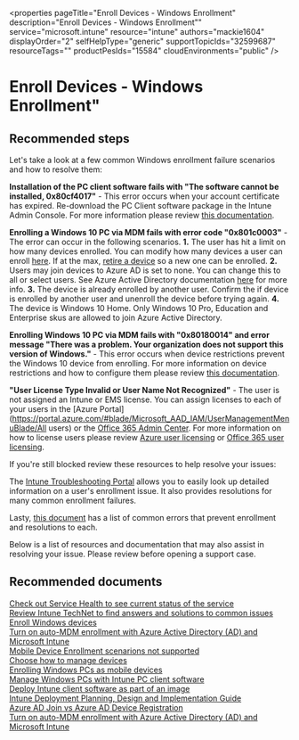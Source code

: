 <properties
	pageTitle="Enroll Devices - Windows Enrollment"
	description="Enroll Devices - Windows Enrollment""
	service="microsoft.intune"
	resource="intune"
	authors="mackie1604"
	displayOrder="2"
	selfHelpType="generic"
	supportTopicIds="32599687"
	resourceTags=""
	productPesIds="15584"
	cloudEnvironments="public"
/>

# Enroll Devices - Windows Enrollment"

## **Recommended steps**

Let's take a look at a few common Windows enrollment failure scenarios and how to resolve them:

**Installation of the PC client software fails with "The software cannot be installed, 0x80cf4017"** - This error occurs when your account certificate has expired.  Re-download the PC Client software package in the Intune Admin Console.  For more information please review [this documentation](https://docs.microsoft.com/intune-classic/deploy-use/install-the-windows-pc-client-with-microsoft-intune).

**Enrolling a Windows 10 PC via MDM fails with error code "0x801c0003"** - The error can occur in the following scenarios.  **1.** The user has hit a limit on how many devices enrolled.  You can modify how many devices a user can enroll [here](https://portal.azure.com/#blade/Microsoft_Intune_Enrollment/OverviewBlade/enrollmentRules).  If at the max, [retire a device](https://docs.microsoft.com/intune/devices-wipe) so a new one can be enrolled.  **2.** Users may join devices to Azure AD is set to none.  You can change this to all or select users.  See Azure Active Directory documentation [here](https://docs.microsoft.com/azure/active-directory/device-management-azure-portal#configure-device-settings) for more info.  **3.** The device is already enrolled by another user. Confirm the if device is enrolled by another user and unenroll the device before trying again.  **4.** The device is Windows 10 Home.  Only Windows 10 Pro, Education and Enterprise skus are allowed to join Azure Active Directory.  

**Enrolling Windows 10 PC via MDM fails with "0x80180014" and error message "There was a problem. Your organization does not support this version of Windows."** - This error occurs when device restrictions prevent the Windows 10 device from enrolling.  For more information on device restrictions and how to configure them please review [this documentation](https://docs.microsoft.com/intune/enrollment-restrictions-set).

**"User License Type Invalid or User Name Not Recognized"** - The user is not assigned an Intune or EMS license.  You can assign licenses to each of your users in the [Azure Portal](https://portal.azure.com/#blade/Microsoft_AAD_IAM/UserManagementMenuBlade/All users) or the [Office 365 Admin Center](https://portal.office.com/adminportal).  For more information on how to license users please review [Azure user licensing](https://docs.microsoft.com/azure/active-directory/license-users-groups) or [Office 365 user licensing](https://docs.microsoft.com/intune/licenses-assign).

If you're still blocked review these resources to help resolve your issues:

The [Intune Troubleshooting Portal](https://aka.ms/intunetroubleshooting1) allows you to easily look up detailed information on a user's enrollment issue.  It also provides resolutions for many common enrollment failures.

Lasty, [this document](https://docs.microsoft.com/intune-classic/troubleshoot/troubleshoot-device-enrollment-in-intune) has a list of common errors that prevent enrollment and resolutions to each.

Below is a list of resources and documentation that may also assist in resolving your issue.  Please review before opening a support case.

## **Recommended documents**

[Check out Service Health to see current status of the service](https://portal.office.com/AdminPortal/Home#/MessageCenter)<br>
[Review Intune TechNet to find answers and solutions to common issues](https://aka.ms/intuneforums)<br>
[Enroll Windows devices](https://docs.microsoft.com/intune/windows-enroll)<br>
[Turn on auto-MDM enrollment with Azure Active Directory (AD) and Microsoft Intune](https://blogs.technet.microsoft.com/enterprisemobility/2015/08/14/windows-10-azure-ad-and-microsoft-intune-automatic-mdm-enrollment-powered-by-the-cloud/)<br>
[Mobile Device Enrollment scenarions not supported](https://aka.ms/buvm2o)<br>
[Choose how to manage devices](https://docs.microsoft.com/intune/get-started/choose-how-to-manage-devices)<br>
[Enrolling Windows PCs as mobile devices](https://aka.ms/tboly1)<br>
[Manage Windows PCs with Intune PC client software](https://docs.microsoft.com/intune/deploy-use/manage-windows-pcs-with-microsoft-intune)<br>
[Deploy Intune client software as part of an image](https://aka.ms/jwvqq1)<br>
[Intune Deployment Planning, Design and Implementation Guide](https://docs.microsoft.com/intune-classic/plan-design/introduction?toc=/intune/toc.json&bc=/enterprise-mobility/toc.json)<br>
[Azure AD Join vs Azure AD Device Registration](https://blogs.technet.microsoft.com/trejo/2016/04/09/azure-ad-join-vs-azure-ad-device-registration)<br>
[Turn on auto-MDM enrollment with Azure Active Directory (AD) and Microsoft Intune](https://blogs.technet.microsoft.com/enterprisemobility/2015/08/14/windows-10-azure-ad-and-microsoft-intune-automatic-mdm-enrollment-powered-by-the-cloud)<br>
